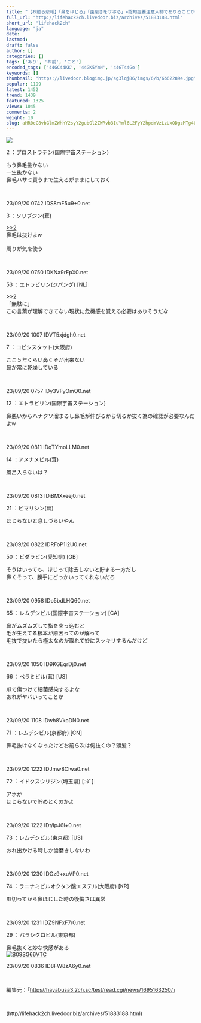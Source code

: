 ```yaml
---
title: "【お前ら悲報】「鼻をほじる」「歯磨きをサボる」←認知症要注意人物でありることが判明"
full_url: "http://lifehack2ch.livedoor.biz/archives/51883188.html"
short_url: "lifehack2ch"
language: "ja"
date: 
lastmod: 
draft: false
author: []
categories: []
tags: ['あり', 'お前', 'こと']
encoded_tags: ['44GC44KK', '44GK5YmN', '44GT44Go']
keywords: []
thumbnail: "https://livedoor.blogimg.jp/sg3lqj86/imgs/6/b/6b62289e.jpg"
popular: 1199
latest: 1452
trend: 1439
featured: 1325
views: 1045
comments: 2
weight: 10
slug: aHR0cC8vbGlmZWhhY2syY2gubGl2ZWRvb3IuYml6L2FyY2hpdmVzLzUxODgzMTg4Lmh0bWw=
---
```


![](https://livedoor.blogimg.jp/sg3lqj86/imgs/6/b/6b62289e.jpg)

<div><p class='t_name'>2 ：プロストラチン(国際宇宙ステーション) </p> <p class='r1'>もう鼻毛抜かない <br> 一生抜かない <br> 鼻毛ハサミ買うまで生えるがままにしておく </p><br><p>23/09/20 0742 IDS8mF5u9+0.net</p> <p class='t_name_res'>3 ：ソリブジン(茸) </p> <p class='r4'><a href='#res_2'>>>2</a> <br> 鼻毛は抜けよw <br> <br> 周りが気を使う </p><br><p>23/09/20 0750 IDKNa9rEpX0.net</p> <p class='t_name_res'>53 ：エトラビリン(ジパング) [NL]</p> <p class='r4'><a href='#res_2'>>>2</a> <br> 「無駄に」 <br> この言葉が理解できてない現状に危機感を覚える必要はありそうだな </p><br><p>23/09/20 1007 IDVT5xjdgh0.net</p> <p class='t_name'>7 ：コビシスタット(大阪府) </p> <p class='r4'>ここ５年くらい鼻くそが出来ない <br> 鼻が常に乾燥している </p><br><p>23/09/20 0757 IDy3VFyOmO0.net</p> <p class='t_name'>12 ：エトラビリン(国際宇宙ステーション) </p> <p class='r4'>鼻悪いからハナクソ溜まるし鼻毛が伸びるから切るか抜く為の確認が必要なんだよw </p><br><p>23/09/20 0811 IDqTYmoLLM0.net</p> <p class='t_name'>14 ：アメナメビル(茸) </p> <p class='r4'>風呂入らないは？ </p><br><p>23/09/20 0813 IDiBMXxeej0.net</p> <p class='t_name'>21 ：ピマリシン(茸) </p> <p class='r4'>ほじらないと息しづらいやん </p><br><p>23/09/20 0822 IDRFoP1I2U0.net</p> <p class='t_name'>50 ：ビダラビン(愛知県) [GB]</p> <p class='r4'>そうはいっても、ほじって除去しないと貯まる一方だし <br> 鼻くそって、勝手にどっかいってくれないだろ </p><br><p>23/09/20 0958 IDo5bdLHQ60.net</p> <p class='t_name'>65 ：レムデシビル(国際宇宙ステーション) [CA]</p> <p class='r4'>鼻がムズムズして指を突っ込むと <br> 毛が生えてる根本が原因ってのが解って <br> 毛抜で抜いたら極太なのが取れて妙にスッキリするんだけど </p><br><p>23/09/20 1050 ID9KGEqrDj0.net</p> <p class='t_name'>66 ：ペラミビル(茸) [US]</p> <p class='r4'>爪で傷つけて細菌感染するよな <br> あれがヤバいってことか </p><br><p>23/09/20 1108 IDwh8VkoDN0.net</p> <p class='t_name'>71 ：レムデシビル(京都府) [CN]</p> <p class='r4'>鼻毛抜けなくなったけどお前ら次は何抜くの？頭髪？ </p><br><p>23/09/20 1222 IDJmw8CIwa0.net</p> <p class='t_name'>72 ：イドクスウリジン(埼玉県) [ﾆﾀﾞ]</p> <p class='r4'>アホか <br> ほじらないで貯めとくのかよ </p><br><p>23/09/20 1222 IDt/lpJ6l+0.net</p> <p class='t_name'>73 ：レムデシビル(東京都) [US]</p> <p class='r4'>おれ出かける時しか歯磨きしないわ </p><br><p>23/09/20 1230 IDGz9+xuVP0.net</p> <p class='t_name'>74 ：ラニナミビルオクタン酸エステル(大阪府) [KR]</p> <p class='r4'>爪切ってから鼻ほじした時の後悔さは異常 </p><br><p>23/09/20 1231 IDZ9NFxF7r0.net</p> <p class='t_name'>29 ：バラシクロビル(東京都) </p> <p class='r2'>鼻毛抜くと妙な快感がある<br><a href='https//www.amazon.co.jp/dp/B09SG66VTC/?tag=nishiky24-22' target='_blank'><img src='https//m.media-amazon.com/images/I/41V6WRY9AjL._SL500_.jpg' alt='B09SG66VTC' border='0'></a> </p><p>23/09/20 0836 ID8FW8zA6y0.net</p> <br><p class='p_url'>編集元：「<a href='https//hayabusa3.2ch.sc/test/read.cgi/news/1695163250/' target='_blank'>https//hayabusa3.2ch.sc/test/read.cgi/news/1695163250/</a>」</p> <br clear='all'></div>

(http//lifehack2ch.livedoor.biz/archives/51883188.html)

